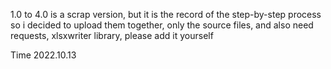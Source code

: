 



1.0 to 4.0 is a scrap version, but it is the record of the step-by-step process so i decided to upload them together, only the source files, and also need requests, xlsxwriter library, please add it yourself

Time 2022.10.13